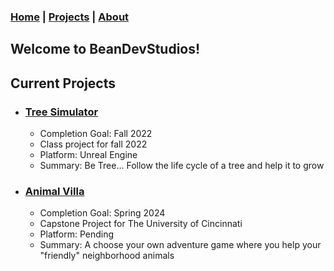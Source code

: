 ### [Home](https://beandevstudios.com/) | [Projects](https://beandevstudios.com/pages/Projects/projects) | [About](https://beandevstudios.com/pages/About/aboutme)
## Welcome to BeanDevStudios!

## Current Projects
- ### [Tree Simulator](https://github.com/BeanDevStudios/TreeSimulator.git)
  - Completion Goal: Fall 2022
  - Class project for fall 2022
  - Platform: Unreal Engine
  - Summary: Be Tree... Follow the life cycle of a tree and help it to grow
  
- ### [Animal Villa](https://github.com/BeanDevStudios/AnimalVilla.git)
  - Completion Goal: Spring 2024
  - Capstone Project for The University of Cincinnati
  - Platform: Pending
  - Summary: A choose your own adventure game where you help your "friendly" neighborhood animals
